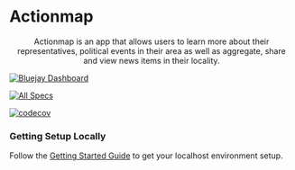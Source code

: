 # Actionmap

<div style="text-align: center;">

Actionmap is an app that allows users to learn more about their representatives,
political events in their area as well as aggregate, share and view news items in their locality.

</div>

<!-- TODO: Update these for your repo! -->

[![Bluejay Dashboard](https://img.shields.io/badge/Bluejay-Dashboard_27-blue.svg)](http://dashboard.bluejay.governify.io/dashboard/script/dashboardLoader.js?dashboardURL=https://reporter.bluejay.governify.io/api/v4/dashboards/tpa-CS169-2023-GH-cs169_fa23-chips-10.5-27/main)

[![All Specs](https://github.com/cs169/fa23-chips-10.5-27/actions/workflows/specs.yml/badge.svg)](https://github.com/cs169/fa23-chips-10.5-27/actions/workflows/specs.yml)

[![codecov](https://codecov.io/gh/cs169/fa23-chips-10.5-27/branch/master/graph/badge.svg?token=kYKdjnGbOE)](https://codecov.io/gh/cs169/fa23-chips-10.5-27)
### Getting Setup Locally

Follow the [Getting Started Guide](./docs/01-getting-started.md) to get your localhost environment setup.
